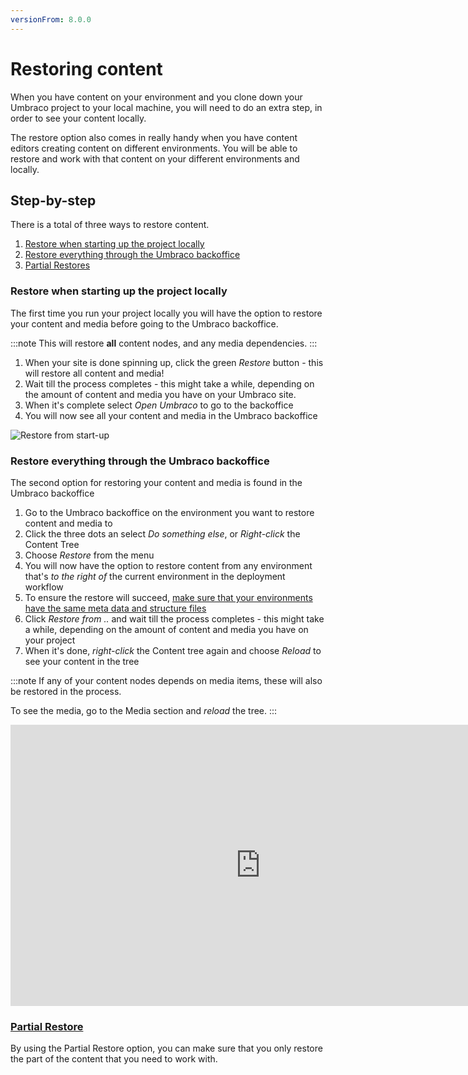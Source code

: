 ```yaml
---
versionFrom: 8.0.0
---
```


# Restoring content

When you have content on your  environment and you clone down your Umbraco project to your local machine, you will need to do an extra step, in order to see your content locally.

<!--Needs to be verified how it works-->
The restore option also comes in really handy when you have content editors creating content on different environments. You will be able to restore and work with that content on your different environments and locally.

## Step-by-step

There is a total of three ways to restore content.

1. [Restore when starting up the project locally](#restore-when-starting-up-the-project-locally)
2. [Restore everything through the Umbraco backoffice](#restore-everything-through-the-umbraco-backoffice)
3. [Partial Restores](Partial-Restore)

### Restore when starting up the project locally

The first time you run your project locally you will have the option to restore your content and media before going to the Umbraco backoffice.

:::note
This will restore **all** content nodes, and any media dependencies.
:::

1. When your site is done spinning up, click the green *Restore* button - this will restore all content and media!
2. Wait till the process completes - this might take a while, depending on the amount of content and media you have on your Umbraco site.
3. When it's complete select *Open Umbraco* to go to the backoffice
4. You will now see all your content and media in the Umbraco backoffice

![Restore from start-up](images/Normal-Restore.gif)

### Restore everything through the Umbraco backoffice

The second option for restoring your content and media is found in the Umbraco backoffice

1. Go to the Umbraco backoffice on the environment you want to restore content and media to
2. Click the three dots an select *Do something else*, or *Right-click* the Content Tree
3. Choose *Restore* from the menu
4. You will now have the option to restore content from any environment that's *to the right of* the current environment in the deployment workflow
5. To ensure the restore will succeed, [make sure that your environments have the same meta data and structure files](../Cloud-to-Cloud)
6. Click *Restore from ..* and wait till the process completes - this might take a while, depending on the amount of content and media you have on your project
7. When it's done, *right-click* the Content tree again and choose *Reload* to see your content in the tree

:::note
If any of your content nodes depends on media items, these will also be restored in the process.

To see the media, go to the Media section and *reload* the tree.
:::
<!--Video needs updating to be not cloud specific-->
<iframe width="800" height="450" src="https://www.youtube.com/embed/WGTU8DF8PEk?rel=0" frameborder="0" allow="autoplay; encrypted-media" allowfullscreen></iframe>

### [Partial Restore](Partial-Restore)

By using the Partial Restore option, you can make sure that you only restore the part of the content that you need to work with.
